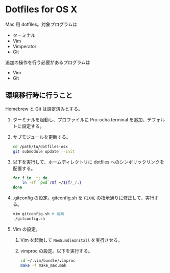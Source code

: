 Dotfiles for OS X
==================

Mac 用 dotfiles。対象プログラムは

* ターミナル
* Vim
* Vimperator
* Git

追加の操作を行う必要があるプログラムは

* Vim
* Git

環境移行時に行うこと
--------------------

Homebrew と Git は設定済みとする。

1. ターミナルを起動し、プロファイルに Pro-ocha.terminal を追加、デフォルトに設定する。
2. サブモジュールを更新する。

    ```bash
    cd /path/to/dotfiles-osx
    git submodule update --init
    ```
3. 以下を実行して、ホームディレクトリに dotfiles へのシンボリックリンクを配置する。

    ```bash
    for f in _*; do
        ln -sf `pwd`/$f ~/${f/_/.}
    done
    ```
4. .gitconfig の設定。gitconfig.sh を `FIXME` の指示通りに修正して、実行する。

    ```bash
    vim gitconfig.sh # 編集
    ./gitconfig.sh
    ```
5. Vim の設定。
    1. Vim を起動して `NeoBundleInstall` を実行させる。
    2. vimproc の設定。以下を実行する。

        ```bash
        cd ~/.vim/bundle/vimproc
        make -f make_mac.mak
        ```
